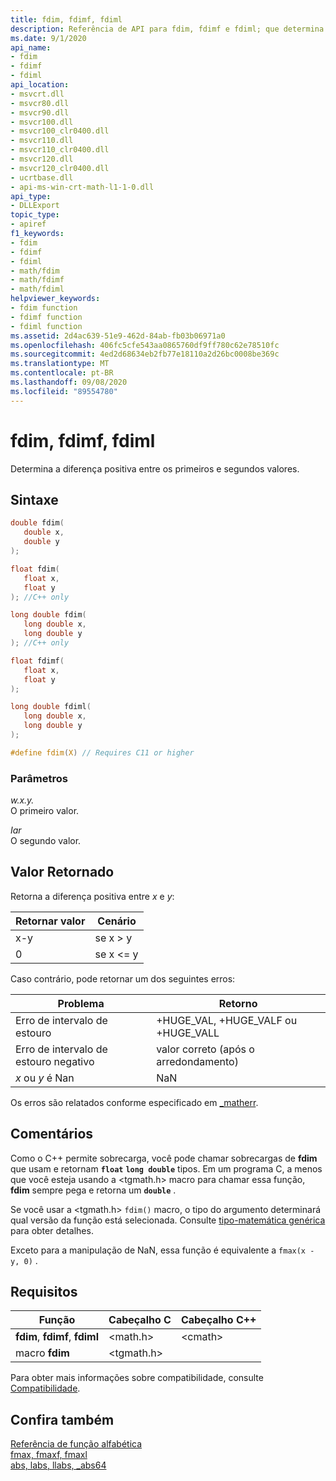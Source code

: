 ```yaml
---
title: fdim, fdimf, fdiml
description: Referência de API para fdim, fdimf e fdiml; que determina a diferença positiva entre dois valores.
ms.date: 9/1/2020
api_name:
- fdim
- fdimf
- fdiml
api_location:
- msvcrt.dll
- msvcr80.dll
- msvcr90.dll
- msvcr100.dll
- msvcr100_clr0400.dll
- msvcr110.dll
- msvcr110_clr0400.dll
- msvcr120.dll
- msvcr120_clr0400.dll
- ucrtbase.dll
- api-ms-win-crt-math-l1-1-0.dll
api_type:
- DLLExport
topic_type:
- apiref
f1_keywords:
- fdim
- fdimf
- fdiml
- math/fdim
- math/fdimf
- math/fdiml
helpviewer_keywords:
- fdim function
- fdimf function
- fdiml function
ms.assetid: 2d4ac639-51e9-462d-84ab-fb03b06971a0
ms.openlocfilehash: 406fc5cfe543aa0865760df9ff780c62e78510fc
ms.sourcegitcommit: 4ed2d68634eb2fb77e18110a2d26bc0008be369c
ms.translationtype: MT
ms.contentlocale: pt-BR
ms.lasthandoff: 09/08/2020
ms.locfileid: "89554780"
---
```

# <a name="fdim-fdimf-fdiml"></a>fdim, fdimf, fdiml

Determina a diferença positiva entre os primeiros e segundos valores.

## <a name="syntax"></a>Sintaxe

```C
double fdim(
   double x,
   double y
);

float fdim(
   float x,
   float y
); //C++ only

long double fdim(
   long double x,
   long double y
); //C++ only

float fdimf(
   float x,
   float y
);

long double fdiml(
   long double x,
   long double y
);

#define fdim(X) // Requires C11 or higher
```

### <a name="parameters"></a>Parâmetros

*w.x.y.*\
O primeiro valor.

*Iar*\
O segundo valor.

## <a name="return-value"></a>Valor Retornado

Retorna a diferença positiva entre *x* e *y*:

|Retornar valor|Cenário|
|------------------|--------------|
|x-y|se x > y|
|0|se x <= y|

Caso contrário, pode retornar um dos seguintes erros:

|Problema|Retorno|
|-----------|------------|
|Erro de intervalo de estouro|+HUGE_VAL, +HUGE_VALF ou +HUGE_VALL|
|Erro de intervalo de estouro negativo|valor correto (após o arredondamento)|
|*x* ou *y* é Nan|NaN|

Os erros são relatados conforme especificado em [_matherr](matherr.md).

## <a name="remarks"></a>Comentários

Como o C++ permite sobrecarga, você pode chamar sobrecargas de **fdim** que usam e retornam **`float`** **`long double`** tipos. Em um programa C, a menos que você esteja usando a \<tgmath.h> macro para chamar essa função, **fdim** sempre pega e retorna um **`double`** .

Se você usar a \<tgmath.h> `fdim()` macro, o tipo do argumento determinará qual versão da função está selecionada. Consulte [tipo-matemática genérica](../../c-runtime-library/tgmath.md) para obter detalhes.

Exceto para a manipulação de NaN, essa função é equivalente a `fmax(x - y, 0)` .

## <a name="requirements"></a>Requisitos

|Função|Cabeçalho C|Cabeçalho C++|
|--------------|--------------|------------------|
|**fdim**, **fdimf**, **fdiml**|\<math.h>|\<cmath>|
|macro **fdim** | \<tgmath.h> ||

Para obter mais informações sobre compatibilidade, consulte [Compatibilidade](../../c-runtime-library/compatibility.md).

## <a name="see-also"></a>Confira também

[Referência de função alfabética](crt-alphabetical-function-reference.md)<br/>
[fmax, fmaxf, fmaxl](fmax-fmaxf-fmaxl.md)<br/>
[abs, labs, llabs, _abs64](abs-labs-llabs-abs64.md)<br/>
